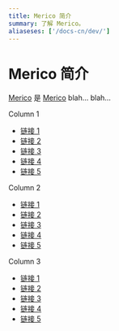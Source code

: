 ```yaml
---
title: Merico 简介
summary: 了解 Merico。
aliaseses: ['/docs-cn/dev/']
---
```


<!-- markdownlint-disable MD046 -->

# Merico 简介

[Merico](https://merico.cn) 是 [Merico](https://merico.cn/) blah... blah...

<NavColumns>
<NavColumn>
<ColumnTitle>Column 1</ColumnTitle>

- [链接 1](/overview.md)
- [链接 2](/overview.md)
- [链接 3](/overview.md)
- [链接 4](/overview.md)
- [链接 5](/overview.md)

</NavColumn>

<NavColumn>
<ColumnTitle>Column 2</ColumnTitle>

- [链接 1](/overview.md)
- [链接 2](/overview.md)
- [链接 3](/overview.md)
- [链接 4](/overview.md)
- [链接 5](/overview.md)

</NavColumn>

<NavColumn>
<ColumnTitle>Column 3</ColumnTitle>

- [链接 1](/overview.md)
- [链接 2](/overview.md)
- [链接 3](/overview.md)
- [链接 4](/overview.md)
- [链接 5](/overview.md)

</NavColumn>
</NavColumns>
